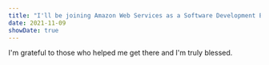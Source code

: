 ```yaml
---
title: "I'll be joining Amazon Web Services as a Software Development Engineer Intern next summer."
date: 2021-11-09
showDate: true
---
```


I'm grateful to those who helped me get there and I'm truly blessed.